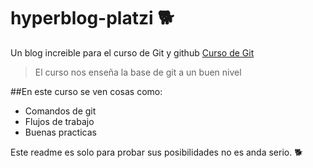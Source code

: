 # hyperblog-platzi 🐕
Un blog increible para el curso de Git y github [Curso de Git](http://https://platzi.com/cursos/git-github/ "Curso de Git")
> El curso nos enseña la base de git a un buen nivel 

##En este curso se ven cosas como:
- Comandos de git
- Flujos de trabajo
- Buenas practicas

Este readme es solo para probar sus posibilidades no es anda serio. 
🐕